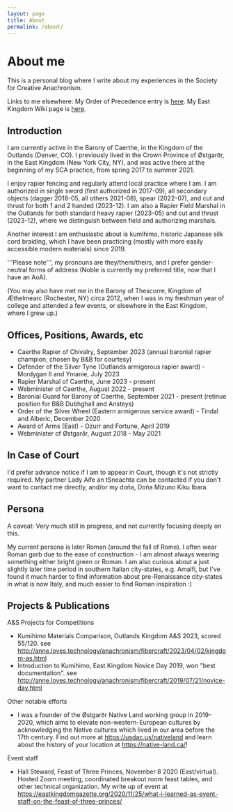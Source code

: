 ```yaml
---
layout: page
title: About
permalink: /about/
---
```


# About me

This is a personal blog where I write about my experiences in the Society for Creative Anachronism.

Links to me elsewhere: My Order of Precedence entry is [here](http://wimble.outlandsheralds.org/individual_record.php?PersonID=11750). My East Kingdom Wiki page is [here](https://wiki.eastkingdom.org/index.php?title=Anne_of_%C3%98stgar%C3%B0r).


## Introduction

I am currently active in the Barony of Caerthe, in the Kingdom of the Outlands (Denver, CO). I previously lived in the Crown Province of Østgarðr, in the East Kingdom (New York City, NY), and was active there at the beginning of my SCA practice, from spring 2017 to summer 2021. 

I enjoy rapier fencing and regularly attend local practice where I am. I am authorized in single sword (first authorized in 2017-09), all secondary objects (dagger 2018-05, all others 2021-08), spear (2022-07), and cut and thrust for both 1 and 2 handed (2023-12). I am also a Rapier Field Marshal in the Outlands for both standard heavy rapier (2023-05) and cut and thrust (2023-12), where we distinguish between field and authorizing marshals. 

Another interest I am enthusiastic about is kumihimo, historic Japanese silk cord braiding, which I have been practicing (mostly with more easily accessible modern materials) since 2019.

'''Please note''', my pronouns are they/them/theirs, and I prefer gender-neutral forms of address (Noble is currently my preferred title, now that I have an AoA). 

(You may also have met me in the Barony of Thescorre, Kingdom of Æthelmearc (Rochester, NY) circa 2012, when I was in my freshman year of college and attended a few events, or elsewhere in the East Kingdom, where I grew up.)

## Offices, Positions, Awards, etc

* Caerthe Rapier of Chivalry, September 2023 (annual baronial rapier champion, chosen by B&B for courtesy)
* Defender of the Silver Tyne (Outlands armigerous rapier award) - Mordygan II and Ymanie, July 2023
* Rapier Marshal of Caerthe, June 2023 - present
* Webminister of Caerthe, August 2022 - present
* Baronial Guard for Barony of Caerthe, September 2021 - present (retinue position for B&B Dubhghall and Ansteys)
* Order of the Silver Wheel (Eastern armigerous service award) - Tindal and Alberic, December 2020
* Award of Arms (East) - Ozurr and Fortune, April 2019
* Webminister of Østgarðr, August 2018 - May 2021



## In Case of Court

I'd prefer advance notice if I am to appear in Court, though it's not strictly required. My partner Lady Aífe an tSneachta can be contacted if you don't want to contact me directly, and/or my doña, Doña Mizuno Kiku Ibara. 

## Persona

A caveat: Very much still in progress, and not currently focusing deeply on this.

My current persona is later Roman (around the fall of Rome). I often wear Roman garb due to the ease of construction - I am almost always wearing something either bright green or Roman. I am also curious about a just slightly later time period in southern Italian city-states, e.g. Amalfi, but I've found it much harder to find information about pre-Renaissance city-states in what is now Italy, and much easier to find Roman inspiration :)

## Projects & Publications

A&S Projects for Competitions

* Kumihimo Materials Comparison, Outlands Kingdom A&S 2023, scored 55/120. see http://anne.loves.technology/anachronism/fibercraft/2023/04/02/kingdom-as.html
* Introduction to Kumihimo, East Kingdom Novice Day 2019, won "best documentation". see http://anne.loves.technology/anachronism/fibercraft/2019/07/21/novice-day.html


Other notable efforts

* I was a founder of the Østgarðr Native Land working group in 2019-2020, which aims to elevate non-western-European cultures by acknowledging the Native cultures which lived in our area before the 17th century. Find out more at https://usdac.us/nativeland and learn about the history of your location at https://native-land.ca/!

Event staff

* Hall Steward, Feast of Three Princes, November 8 2020 (East/virtual). Hosted Zoom meeting, coordinated breakout room feast tables, and other technical organization. My write up of event at https://eastkingdomgazette.org/2020/11/25/what-i-learned-as-event-staff-on-the-feast-of-three-princes/
